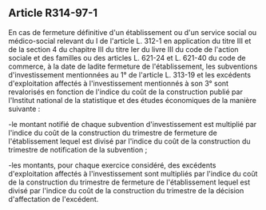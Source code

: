 ## Article R314-97-1

En cas de fermeture définitive d'un établissement ou d'un service social ou médico-social relevant du I de
l'article L. 312-1 en application du titre III et de la section 4 du chapitre III du titre Ier du livre III du code
de l'action sociale et des familles ou des articles L. 621-24 et L. 621-40 du code de commerce, à la date de
ladite fermeture de l'établissement, les subventions d'investissement mentionnées au 1° de l'article L. 313-19
et les excédents d'exploitation affectés à l'investissement mentionnés à son 3° sont revalorisés en fonction de
l'indice du coût de la construction publié par l'Institut national de la statistique et des études économiques de
la manière suivante :

-le montant notifié de chaque subvention d'investissement est multiplié par l'indice du coût de la construction
du trimestre de fermeture de l'établissement lequel est divisé par l'indice du coût de la construction du
trimestre de notification de la subvention ;

-les montants, pour chaque exercice considéré, des excédents d'exploitation affectés à l'investissement sont
multipliés par l'indice du coût de la construction du trimestre de fermeture de l'établissement lequel est divisé
par l'indice du coût de la construction du trimestre de la décision d'affectation de l'excédent.

